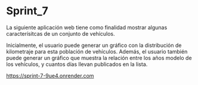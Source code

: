# Sprint_7
La siguiente aplicación web tiene como finalidad mostrar algunas caracterísitcas de un conjunto de vehículos.

Inicialmente, el usuario puede generar un gráfico con la distribución de kilometraje para esta población de vehículos.
Además, el usuario también puede generar un gráfico que muestra la relación entre los años modelo de los vehículos, y cuantos días llevan publicados en la lista.

https://sprint-7-9ue4.onrender.com